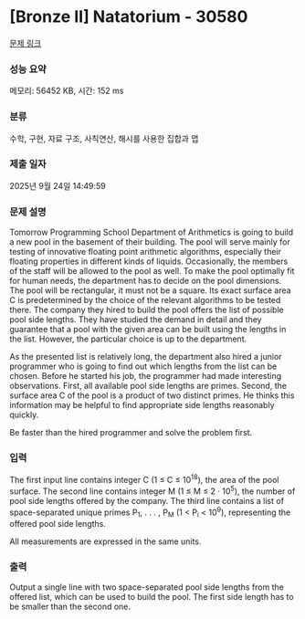 # [Bronze II] Natatorium - 30580 

[문제 링크](https://www.acmicpc.net/problem/30580) 

### 성능 요약

메모리: 56452 KB, 시간: 152 ms

### 분류

수학, 구현, 자료 구조, 사칙연산, 해시를 사용한 집합과 맵

### 제출 일자

2025년 9월 24일 14:49:59

### 문제 설명

<p>Tomorrow Programming School Department of Arithmetics is going to build a new pool in the basement of their building. The pool will serve mainly for testing of innovative floating point arithmetic algorithms, especially their floating properties in different kinds of liquids. Occasionally, the members of the staff will be allowed to the pool as well. To make the pool optimally fit for human needs, the department has to decide on the pool dimensions. The pool will be rectangular, it must not be a square. Its exact surface area C is predetermined by the choice of the relevant algorithms to be tested there. The company they hired to build the pool offers the list of possible pool side lengths. They have studied the demand in detail and they guarantee that a pool with the given area can be built using the lengths in the list. However, the particular choice is up to the department.</p>

<p>As the presented list is relatively long, the department also hired a junior programmer who is going to find out which lengths from the list can be chosen. Before he started his job, the programmer had made interesting observations. First, all available pool side lengths are primes. Second, the surface area C of the pool is a product of two distinct primes. He thinks this information may be helpful to find appropriate side lengths reasonably quickly.</p>

<p>Be faster than the hired programmer and solve the problem first.</p>

### 입력 

 <p>The first input line contains integer C (1 ≤ C ≤ 10<sup>18</sup>), the area of the pool surface. The second line contains integer M (1 ≤ M ≤ 2 · 10<sup>5</sup>), the number of pool side lengths offered by the company. The third line contains a list of space-separated unique primes P<sub>1</sub>, . . . , P<sub>M</sub> (1 < P<sub>i</sub> < 10<sup>9</sup>), representing the offered pool side lengths.</p>

<p>All measurements are expressed in the same units.</p>

### 출력 

 <p>Output a single line with two space-separated pool side lengths from the offered list, which can be used to build the pool. The first side length has to be smaller than the second one.</p>

